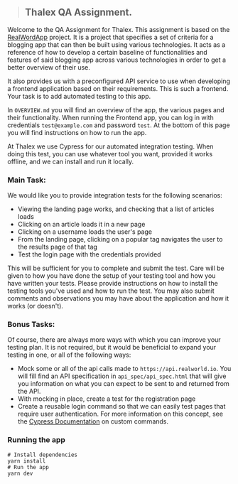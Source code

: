 > ## Thalex QA Assignment.

Welcome to the QA Assignment for Thalex. This assignment is based on the [RealWordApp](https://github.com/gothinkster/realworld) project. It is a project that specifies a set of criteria for a blogging app that can then be built using various technologies. It acts as a reference of how to develop a certain baseline of functionalities and features of said blogging app across various technologies in order to get a better overview of their use.

It also provides us with a preconfigured API service to use when developing a frontend application based on their requirements. This is such a frontend. Your task is to add automated testing to this app. 

In `OVERVIEW.md` you will find an overview of the app, the various pages and their functionality. When running the Frontend app, you can log in with credentials `test@example.com` and password `test`. At the bottom of this page you will find instructions on how to run the app.

At Thalex we use Cypress for our automated integration testing. When doing this test, you can use whatever tool you want, provided it works offline, and we can install and run it locally.

### Main Task:

We would like you to provide integration tests for the following scenarios:

- Viewing the landing page works, and checking that a list of articles loads
- Clicking on an article loads it in a new page
- Clicking on a username loads the user's page
- From the landing page, clicking on a popular tag navigates the user to the results page of that tag
- Test the login page with the credentials provided

This will be sufficient for you to complete and submit the test. Care will be given to how you have done the setup of your testing tool and how you have written your tests. Please provide instructions on how to install the testing tools you've used and how to run the test. 
You may also submit comments and observations you may have about the application and how it works (or doesn't).

### Bonus Tasks:

Of course, there are always more ways with which you can improve your testing plan. It is not required, but it would be beneficial to expand your testing in one, or all of the following ways:

- Mock some or all of the api calls made to `https://api.realworld.io`. You will fill find an API specification in `api_spec/api_spec.html` that will give you information on what you can expect to be sent to and returned from the API.
- With mocking in place, create a test for the registration page
- Create a reusable login command so that we can easily test pages that require user authentication. For more information on this concept, see the [Cypress Documentation](https://docs.cypress.io/api/cypress-api/custom-commands#Syntax) on custom commands. 

### Running the app

```
# Install dependencies
yarn install
# Run the app
yarn dev
```
